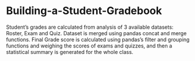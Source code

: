 # Building-a-Student-Gradebook
Student’s grades are calculated from analysis of 3 available datasets: Roster, Exam and Quiz. Dataset is merged using pandas concat and merge functions. Final Grade score is calculated using pandas’s filter and grouping functions and weighing the scores of exams and quizzes, and then a statistical summary is generated for the whole class.

